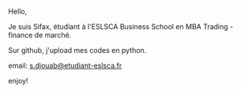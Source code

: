 Hello,

Je suis Sifax, étudiant à l'ESLSCA Business School en MBA Trading - finance de marché.

Sur github, j'upload mes codes en python.





email: s.djouab@etudiant-eslsca.fr



enjoy!

